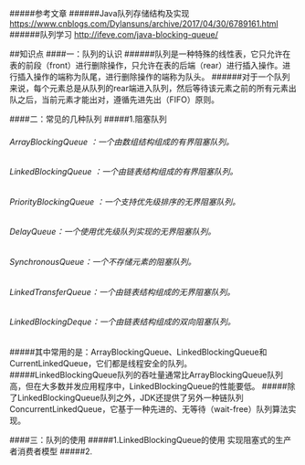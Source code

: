 #####参考文章
######Java队列存储结构及实现
https://www.cnblogs.com/Dylansuns/archive/2017/04/30/6789161.html
######队列学习
http://ifeve.com/java-blocking-queue/

##知识点
####一：队列的认识
######队列是一种特殊的线性表，它只允许在表的前段（front）进行删除操作，只允许在表的后端（rear）进行插入操作。进行插入操作的端称为队尾，进行删除操作的端称为队头。
######对于一个队列来说，每个元素总是从队列的rear端进入队列，然后等待该元素之前的所有元素出队之后，当前元素才能出对，遵循先进先出（FIFO）原则。

####二：常见的几种队列
#####1.阻塞队列
###### ArrayBlockingQueue ：一个由数组结构组成的有界阻塞队列。
###### LinkedBlockingQueue ：一个由链表结构组成的有界阻塞队列。
###### PriorityBlockingQueue ：一个支持优先级排序的无界阻塞队列。
###### DelayQueue：一个使用优先级队列实现的无界阻塞队列。
###### SynchronousQueue：一个不存储元素的阻塞队列。
###### LinkedTransferQueue：一个由链表结构组成的无界阻塞队列。
###### LinkedBlockingDeque：一个由链表结构组成的双向阻塞队列。

#####其中常用的是：ArrayBlockingQueue、LinkedBlockingQueue和CurrentLinkedQueue，它们都是线程安全的队列。
#####LinkedBlockingQueue队列的吞吐量通常比ArrayBlockingQueue队列高，但在大多数并发应用程序中，LinkedBlockingQueue的性能要低。
#####除了LinkedBlockingQueue队列之外，JDK还提供了另外一种链队列ConcurrentLinkedQueue，它基于一种先进的、无等待（wait-free）队列算法实现。

####三：队列的使用
#####1.LinkedBlockingQueue的使用 实现阻塞式的生产者消费者模型
#####2.


